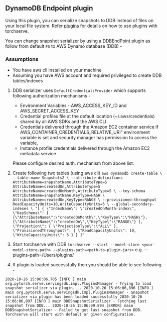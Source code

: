 ## DynamoDB Endpoint plugin
Using this plugin, you can serialize snapshots to DDB instead of files on your local file system.
Refer [plugins](README.md) for details on how to use plugins with torchserve.

You can change snapshot serializer by using a DDBEndPoint plugin as follow from default `FS` to AWS Dynamo database (DDB) -

### Assumptions
- You have aws cli installed on your machine
- Assuming you have AWS account and required privileged to create DDB tables/indexes

1. DDB serializer uses `DefaultCredentialsProvider` which supports following authorization mechanisms -

    - Environment Variables - AWS_ACCESS_KEY_ID and AWS_SECRET_ACCESS_KEY
    - Credential profiles file at the default location (~/.aws/credentials) shared by all AWS SDKs and the AWS CLI
    - Credentials delivered through the Amazon EC2 container service if AWS_CONTAINER_CREDENTIALS_RELATIVE_URI" environment variable is set and security manager has permission to access the variable,
    - Instance profile credentials delivered through the Amazon EC2 metadata service

     Please configure desired auth. mechanism from above list.

2. Create following two tables (using aws cli)
    `aws dynamodb create-table \
    --table-name Snapshots2 \
    --attribute-definitions AttributeName=snapshotName,AttributeType=S AttributeName=createdOn,AttributeType=S AttributeName=createdOnMonth,AttributeType=S \
    --key-schema AttributeName=snapshotName,KeyType=HASH \
                AttributeName=createdOn,KeyType=RANGE \
    --provisioned-throughput ReadCapacityUnits=10,WriteCapacityUnits=5 \
    --global-secondary-indexes \
        "[
            {
                \"IndexName\": \"createdOnMonth-index\",
                \"KeySchema\": [
                    {\"AttributeName\":\"createdOnMonth\",\"KeyType\":\"HASH\"},
                    {\"AttributeName\":\"createdOn\",\"KeyType\":\"RANGE\"}
                ],
                \"Projection\": {
                    \"ProjectionType\":\"ALL\"
                },
                \"ProvisionedThroughput\": {
                    \"ReadCapacityUnits\": 10,
                    \"WriteCapacityUnits\": 5
                }
            }
        ]"`

3. Start torchserve with DDB
`torchserve --start --model-store <your-model-store-path> --plugins-path=<path-to-plugin-jars>` e.g. --plugins-path=/Users/plugins/

4. If plugin is loaded successfully then you should be able to see following -

`2020-10-26 15:06:06,705 [INFO ] main org.pytorch.serve.servingsdk.impl.PluginsManager - Trying to load snapshot serializer via plugin....
2020-10-26 15:06:06,896 [INFO ] main org.pytorch.serve.servingsdk.impl.PluginsManager - Snapshot serializer via plugin has been loaded successfully
2020-10-26 15:06:06,897 [INFO ] main DDBSnapshotSerializer - Fetching last snapshot from DDB...
2020-10-26 15:06:09,894 [ERROR] main DDBSnapshotSerializer - Failed to get last snapshot from DDB. Torchserve will start with default or given configuration.`
